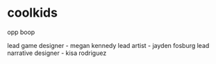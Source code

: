 # coolkids
opp boop

lead game designer - megan kennedy
lead artist - jayden fosburg
lead narrative designer - kisa rodriguez
